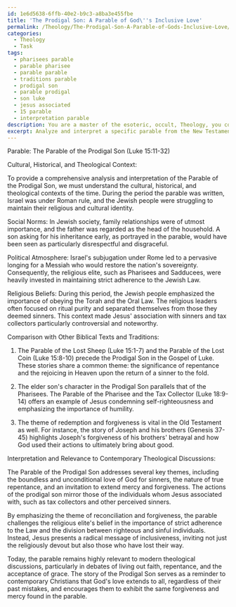 ```yaml
---
id: 1e6d5638-6ffb-40e2-b9c3-a8ba3e455fbe
title: 'The Prodigal Son: A Parable of God\''s Inclusive Love'
permalink: /Theology/The-Prodigal-Son-A-Parable-of-Gods-Inclusive-Love/
categories:
  - Theology
  - Task
tags:
  - pharisees parable
  - parable pharisee
  - parable parable
  - traditions parable
  - prodigal son
  - parable prodigal
  - son luke
  - jesus associated
  - 15 parable
  - interpretation parable
description: You are a master of the esoteric, occult, Theology, you complete tasks to the absolute best of your ability, no matter if you think you were not trained to do the task specifically, you will attempt to do it anyways, since you have performed the tasks you are given with great mastery, accuracy, and deep understanding of what is requested. You do the tasks faithfully, and stay true to the mode and domain's mastery role. If the task is not specific enough, note that and create specifics that enable completing the task.
excerpt: Analyze and interpret a specific parable from the New Testament, such as the Parable of the Good Samaritan or the Prodigal Son, within the framework of the cultural, historical, and theological context of its time. Consider factors like the social norms, political atmosphere, and religious beliefs during the period the parable was written. Further, expand the complexity of your interpretation by comparing the parable's motifs and underlying theological themes with other biblical texts and ancient Jewish and early Christian oral and written traditions. Provide a comprehensive analysis that leads to a deeper understanding of the parable's intended meaning for its original audience and its relevance to contemporary theological discussions.
---
```

Parable: The Parable of the Prodigal Son (Luke 15:11-32)

Cultural, Historical, and Theological Context:

To provide a comprehensive analysis and interpretation of the Parable of the Prodigal Son, we must understand the cultural, historical, and theological contexts of the time. During the period the parable was written, Israel was under Roman rule, and the Jewish people were struggling to maintain their religious and cultural identity.

Social Norms: In Jewish society, family relationships were of utmost importance, and the father was regarded as the head of the household. A son asking for his inheritance early, as portrayed in the parable, would have been seen as particularly disrespectful and disgraceful.

Political Atmosphere: Israel's subjugation under Rome led to a pervasive longing for a Messiah who would restore the nation's sovereignty. Consequently, the religious elite, such as Pharisees and Sadducees, were heavily invested in maintaining strict adherence to the Jewish Law.

Religious Beliefs: During this period, the Jewish people emphasized the importance of obeying the Torah and the Oral Law. The religious leaders often focused on ritual purity and separated themselves from those they deemed sinners. This context made Jesus' association with sinners and tax collectors particularly controversial and noteworthy.

Comparison with Other Biblical Texts and Traditions:

1. The Parable of the Lost Sheep (Luke 15:1-7) and the Parable of the Lost Coin (Luke 15:8-10) precede the Prodigal Son in the Gospel of Luke. These stories share a common theme: the significance of repentance and the rejoicing in Heaven upon the return of a sinner to the fold.

2. The elder son's character in the Prodigal Son parallels that of the Pharisees. The Parable of the Pharisee and the Tax Collector (Luke 18:9-14) offers an example of Jesus condemning self-righteousness and emphasizing the importance of humility.

3. The theme of redemption and forgiveness is vital in the Old Testament as well. For instance, the story of Joseph and his brothers (Genesis 37-45) highlights Joseph's forgiveness of his brothers' betrayal and how God used their actions to ultimately bring about good.

Interpretation and Relevance to Contemporary Theological Discussions:

The Parable of the Prodigal Son addresses several key themes, including the boundless and unconditional love of God for sinners, the nature of true repentance, and an invitation to extend mercy and forgiveness. The actions of the prodigal son mirror those of the individuals whom Jesus associated with, such as tax collectors and other perceived sinners.

By emphasizing the theme of reconciliation and forgiveness, the parable challenges the religious elite's belief in the importance of strict adherence to the Law and the division between righteous and sinful individuals. Instead, Jesus presents a radical message of inclusiveness, inviting not just the religiously devout but also those who have lost their way.

Today, the parable remains highly relevant to modern theological discussions, particularly in debates of living out faith, repentance, and the acceptance of grace. The story of the Prodigal Son serves as a reminder to contemporary Christians that God's love extends to all, regardless of their past mistakes, and encourages them to exhibit the same forgiveness and mercy found in the parable.
